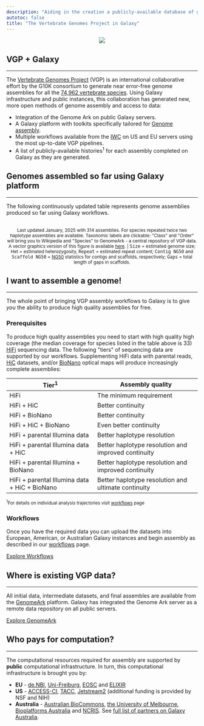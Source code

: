 ```yaml
---
description: "Aiding in the creation a publicly-available database of genome assemblies of over 70,000 vertebrate species"
autotoc: false
title: "The Vertebrate Genomes Project in Galaxy"
---
```


<p align="center">
  <img src="/images/vgp/vgp_logo.png"/>
</p>

## VGP + Galaxy

----

The [Vertebrate Genomes Project](https://vertebrategenomesproject.org/) (VGP) is an international collaborative effort by the G10K consortium to generate near error-free genome assemblies for all the [74,962 vertebrate species](https://worldanimalfoundation.org/advocate/how-many-animals-are-in-the-world/).
Using Galaxy infrastructure and public instances, this collaboration has generated new, more open methods of genome assembly and access to data:
  - Integration of the Genome Ark on public Galaxy servers.
  - A Galaxy platform with toolkits specifically tailored for [Genome assembly](https://assembly.usegalaxy.eu).
  - Multiple workflows available from the [IWC](https://github.com/galaxyproject/iwc) on US and EU servers using the most up-to-date VGP pipelines.
  - A list of publicly-available histories<sup>1</sup> for each assembly completed on Galaxy as they are generated.


## Genomes assembled so far using Galaxy platform

-----

The following continuously updated table represents genome assemblies produced so far using Galaxy workflows.

<div class="shadow-sm p-3 mb-5 bg-light rounded" align="center">
  <vega-embed spec="https://raw.githubusercontent.com/scottcain/vgp_hub_page_data/refs/heads/main/json/species_stats.jan25.json"/><br>
  <small>Last updated January, 2025 with 314 assemblies. For species repeated twice two haplotype assemblies are available. Taxonomic labels are clickable: "Class" and "Order" will bring you to Wikipedia and "Species" to GenomeArk - a central repository of VGP data. A vector graphics version of this figure is available <a href="https://raw.githubusercontent.com/nekrut/vgp_hub_page_data/main/svg/species_stats.svg">here</a>. | <tt>Size</tt> = estimated genome size; Het = estimated heterozygosity, <tt>Repeat</tt> = estimated repeat content; <tt>Contig NG50</tt> and <tt>Scaffold NG50</tt> = <a href="https://en.wikipedia.org/wiki/N50,_L50,_and_related_statistics#NG50">NG50</a> statistics for contigs and scaffolds, respectively; <tt>Gaps</tt> = total length of gaps in scaffolds.</small>
</div>


## I want to assemble a genome!

------

The whole point of bringing VGP assembly workflows to Galaxy is to give *you* the ability to produce high quality assemblies for free. 

### Prerequisites

To produce high quality assemblies you need to start with high quality high coverage (the median coverage for species listed in the table above is 33) [HiFi](https://www.pacb.com/technology/hifi-sequencing/) sequencing data. The following "tiers" of sequencing data are supported by our workflows. Supplementing HiFi data with parental reads, [HiC](https://en.wikipedia.org/wiki/Hi-C_(genomic_analysis_technique)) datasets, and/or [BioNano](https://academic.oup.com/nar/article/38/18/e177/1069400?login=false) optical maps will produce increasingly complete assemblies:

|  Tier<sup>1</sup> | Assembly quality  |
|------|---------------|
| HiFi| The minimum requirement |
| HiFi + HiC| Better continuity |
| HiFi + BioNano | Better continuity | 
| HiFi + HiC + BioNano | Even better continuity |
| HiFi + parental Illumina data| Better haplotype resolution |
| HiFi + parental Illumina data + HiC| Better haplotype resolution and improved continuity | 
| HiFi + parental Illumina + BioNano | Better haplotype resolution and improved continuity |
| HiFi + parental Illumina data + HiC + BioNano | Better haplotype resolution and ultimate continuity |
<small><sup>1</sup>For details on individual analysis trajectories visit [workflows](/projects/vgp/workflows/) page</small>

### Workflows

Once you have the required data you can upload the datasets into European, American, or Australian Galaxy instances and begin assembly as described in our [workflows](/projects/vgp/workflows/) page.

<a href="/projects/vgp/workflows/" class="btn btn-danger">Explore Workflows</a>

## Where is existing VGP data?

-----

All initial data, intermediate datasets, and final assembles are available from the [GenomeArk](https://vgp.github.io/genomeark/) platform. Galaxy has integrated the Genome Ark server as a remote data repository on all public servers. 

<a href="https://vgp.github.io/genomeark/" class="btn btn-primary" target="_blank">Explore GenomeArk</a>

## Who pays for computation?

------

The computational resources required for assembly are supported by **public** computational infrastructure. In turn, this computational infrastructure is brought you by:

- **EU** - [de.NBI](https://www.denbi.de/), [Uni-Freiburg](https://uni-freiburg.de), [EOSC](https://eosc.eu) and [ELIXIR](https://elixir-europe.org/)
- **US** - [ACCESS-CI](https://access-ci.org/), [TACC](https://www.tacc.utexas.edu/), [Jetstream2](https://jetstream-cloud.org/) (additional funding is provided by NSF and NIH)
- **Australia** - [Australian BioCommons](https://www.biocommons.org.au/), [the University of Melbourne](https://www.unimelb.edu.au/), [Bioplatforms Australia](https://bioplatforms.com/) and [NCRIS](https://www.education.gov.au/ncris). See [full list of partners on Galaxy Australia](https://site.usegalaxy.org.au/about#operational-partners).


